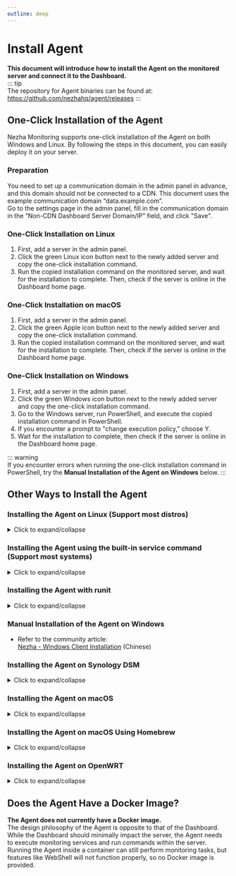 ```yaml
---
outline: deep
---
```


# Install Agent

**This document will introduce how to install the Agent on the monitored server and connect it to the Dashboard.**  
::: tip  
The repository for Agent binaries can be found at: <https://github.com/nezhahq/agent/releases>
:::

## One-Click Installation of the Agent

Nezha Monitoring supports one-click installation of the Agent on both Windows and Linux. By following the steps in this document, you can easily deploy it on your server.

### Preparation

You need to set up a communication domain in the admin panel in advance, and this domain should not be connected to a CDN. This document uses the example communication domain “data.example.com”.  
Go to the settings page in the admin panel, fill in the communication domain in the “Non-CDN Dashboard Server Domain/IP” field, and click "Save".

### One-Click Installation on Linux

1. First, add a server in the admin panel.
2. Click the green Linux icon button next to the newly added server and copy the one-click installation command.
3. Run the copied installation command on the monitored server, and wait for the installation to complete. Then, check if the server is online in the Dashboard home page.

### One-Click Installation on macOS

1. First, add a server in the admin panel.
2. Click the green Apple icon button next to the newly added server and copy the one-click installation command.
3. Run the copied installation command on the monitored server, and wait for the installation to complete. Then, check if the server is online in the Dashboard home page.

### One-Click Installation on Windows

1. First, add a server in the admin panel.
2. Click the green Windows icon button next to the newly added server and copy the one-click installation command.
3. Go to the Windows server, run PowerShell, and execute the copied installation command in PowerShell.
4. If you encounter a prompt to "change execution policy," choose Y.
5. Wait for the installation to complete, then check if the server is online in the Dashboard home page.

::: warning  
If you encounter errors when running the one-click installation command in PowerShell, try the **Manual Installation of the Agent on Windows** below.
:::

## Other Ways to Install the Agent

### Installing the Agent on Linux (Support most distros)
<details>
  <summary>Click to expand/collapse</summary>

1. First, add a server in the admin panel.
2. Run the script on the monitored server:

```bash
curl -L https://raw.githubusercontent.com/naiba/nezha/master/script/install_en.sh  -o nezha.sh && chmod +x nezha.sh && sudo ./nezha.sh
```

1. Select “Install monitoring Agent.”
2. Enter the communication domain, such as "data.example.com".
3. Enter the dashboard communication port (gRPC port), default is 5555.
4. Enter the Agent secret, which is generated when you add a server in the admin panel and can be found on the “Servers” page in the admin panel.
5. Wait for the installation to complete, then check if the server is online in the Dashboard home page.

</details>

### Installing the Agent using the built-in service command (Support most systems)
<details>
  <summary>Click to expand/collapse</summary>

First, get a copy of Nezha Agent: https://github.com/nezhahq/agent/releases

After extracting the archive, run the following command to install the service (may require root permission):

```bash
./nezha-agent service install -s server_name:port -p password
```

You can also add other arguments except the server address and password. For more details, refer to the documentation: [Customizing Agent Monitoring Items](/en_US/guide/q7.html).

Uninstall the service:

```bash
./nezha-agent service uninstall
```

Start the service:

```bash
./nezha-agent service start
```

Stop the service:

```bash
./nezha-agent service stop
```

Restart the service:

```bash
./nezha-agent service restart
```

</details>

### Installing the Agent with runit
<details>
  <summary>Click to expand/collapse</summary>

The built-in service command of Agent supports most init systems, including FreeBSD rc.d and openrc, but still missing some of them.

Here we take Void Linux's runit as an example:

1. Create directory `/etc/sv/nezha-agent`:

```bash
mkdir /etc/sv/nezha-agent
```

2. Create service file `/etc/sv/nezha-agent/run`, with following content:

```bash
#!/bin/sh
exec 2>&1
exec /opt/nezha/agent/nezha-agent -s server_name:port -p password 2>&1
```

You can add other arguments here as well.

3. Create logging service file `/etc/sv/nezha-agent/log/run`:

```bash
#!/bin/sh
exec vlogger -t nezha-agent -p daemon
```

4. Enable the service:

```bash
sudo ln -s /etc/sv/nezha-agent/ /var/service
```

Use the `sv` command to manage the service.

How to view logs:

1. Install `socklog` and enable it:

```bash
sudo xbps-install -S socklog-void
sudo ln -s /etc/sv/socklog-unix /var/service
```

2. Run `svlogtail`:

```bash
sudo svlogtail | grep nezha-agent
```

</details>

### Manual Installation of the Agent on Windows
* Refer to the community article:  
[Nezha - Windows Client Installation](https://nyko.me/2020/12/13/nezha-windows-client.html) (Chinese)

### Installing the Agent on Synology DSM
<details>
  <summary>Click to expand/collapse</summary>

* Refer to community articles:  
[Installing Nezha Monitoring Agent on Synology DSM 7.x](https://blog.mitsea.com/3929551d08bd4bb0a8baa453e2d92b0c/) (Chinese)  
[Nezha - Synology Client (Agent) Installation Tutorial](https://wl.gta5pdx.cn/archives/546/) (Chinese)

* Using Systemd *for DSM7 only*:

```sh
# Agent path
EXEC="/PATH/TO/nezha-agent"
# Log path
LOG="${EXEC}.log"
# Additional execution parameters, can be empty
ARGS=""
# Nezha server gRPC address
SERVER="HOST_OR_IP:gRPC_PORT"
# The secret key obtained in the previous step
SECRET="APP_SECRET"
# User running the service, *strongly recommended to use non-root user*
RUN_USER="nezha"

# Write to systemd service file
cat << EOF > /usr/lib/systemd/system/nezha.service
[Unit]
Description=Nezha Agent Service
After=network.target

[Service]
Type=simple
ExecStart=/bin/nohup ${EXEC} ${ARGS} -s ${SERVER} -p ${SECRET} &>> ${LOG} &
ExecStop=ps -fe |grep nezha-agent|awk '{print \$2}'|xargs kill
User=${RUN_USER}

Restart=on-abort

[Install]
WantedBy=multi-user.target
EOF

# Reload service
systemctl daemon-reload
# Start service
systemctl start nezha
# Enable service startup
systemctl enable nezha
```

‼️ Modify the corresponding information before running the above commands with the `root` account to complete the installation.

</details>

### Installing the Agent on macOS
<details>
  <summary>Click to expand/collapse</summary>

***This section is adapted from [Mitsea Blog](https://blog.mitsea.com/e796f93db38d49e4b18df234c6ee75f5) with the author's permission***  
::: warning  
If you are prompted "macOS cannot verify this app" during installation, manually allow the program to run in System Settings.  
:::

1. First, add a server in the admin panel.
2. Go to the [Release](https://github.com/nezhahq/agent/releases) page to download the Agent binary file. Choose to download the darwin amd64 or arm64 Agent according to your CPU architecture. Download the amd64 version for Intel CPU, or the arm64 version for Apple Silicon. After downloading, unzip the Agent binary file, such as unzipping it to the Downloads folder.
3. Create a file named `nezha_agent.plist` and save it with the following content:

```xml  
<?xml version="1.0" encoding="UTF-8"?>
<!DOCTYPE plist PUBLIC "-//Apple//DTD PLIST 1.0//EN" "http://www.apple.com/DTDs/PropertyList-1.0.dtd">
<plist version="1.0">
<dict>
 <key>KeepAlive</key>
 <true/>
 <key>Label</key>
 <string>nezha_agent</string>
 <key>Program</key>
 <string>Modify the path to the Agent binary file here, such as: /Users/123/Downloads/nezha-agent</string>
 <key>ProgramArguments</key>
 <array>
  <string>Modify the path to the Agent binary file here, same as above</string>
  <string>--password</string>
  <string>The communication secret, such as: 529664783eeb23cc25</string>
  <string>--server</string>
  <string>The communication URL and gRPC port, such as: data.example.com:5555</string>
 </array>
 <key>RunAtLoad</key>
 <true/>
</dict>
</plist>
```

4. Load the plist file into launchd using the following command in Terminal, **make sure to replace the file path**:

```shell  
launchctl load /Users/123/Desktop/nezha_agent.plist
```

5. Start the process:

```shell  
launchctl start nezha_agent
```

6. Check if the process is running:

```shell  
launchctl list | grep nezha_agent
```

7. Stop the process and remove it:

```shell  
launchctl stop nezha_agent
```

```shell  
launchctl remove nezha_agent
```

</details>

### Installing the Agent on macOS Using Homebrew
<details>
  <summary>Click to expand/collapse</summary>

***This section is adapted from [🐿️松鼠收集🌰](https://blog.mre.red/archives/install_nezha_monitoring_agent_service_with_homebrew) with the author's permission***

::: warning	
Please be sure to add environment variables before installing nezha-agent through Homebrew!
Homebrew creates the service-required plist file during software installation, and if you add the environment variables after installation, it will fail to start due to missing parameters.
:::

1. Add environment variables:

```shell
echo 'export HOMEBREW_NEZHA_AGENT_PASSWORD="Communication key, obtained from the service page"' >> ~/.zshrc
echo 'export HOMEBREW_NEZHA_AGENT_SERVER="Your server and port, format your.domain:5555 "' >> ~/.zshrc
source ~/.zshrc
```

2. Install Nezha Agent:

::: danger
Note that this Homebrew repository is maintained by a third party and is unrelated to Nezha Monitoring.
The Nezha project team does not endorse this repository's usability, security, etc. Please evaluate the risks yourself before using!
:::

Since it has not yet been submitted to the Homebrew Core official library, it is temporarily placed in the [third-party Homebrew repository](https://github.com/Brewforge/homebrew-chinese) maintained by the author of the blog:

```shell
brew install brewforge/chinese/nezha-agent
```

3. Start Nezha Agent service through Homebrew:

```shell
brew services start nezha-agent
```

4. Check the service status:

```shell
brew services info nezha-agent
```

5. Stop the service:

```shell
brew services stop nezha-agent
```

6. Uninstall Nezha Agent:

```shell
brew rm nezha-agent
```

7. If there is an error, first check the environment variables:

```shell
echo $HOMEBREW_NEZHA_AGENT_PASSWORD
echo $HOMEBREW_NEZHA_AGENT_SERVER
```

8. If the environment variables are configured correctly, try reinstalling:

```shell
brew services stop nezha-agent
brew reinstall nezha-agent
brew services start nezha-agent
```

9. If the issue persists, submit a issue to the [third-party Homebrew repository](https://github.com/Brewforge/homebrew-chinese).

</details>

### Installing the Agent on OpenWRT
<details>
  <summary>Click to expand/collapse</summary>

**How to solve installation difficulties and issues in one step?**

* Refer to the project:  
[NZ-OpenWrt](https://github.com/dysf888/NZ-OpenWrt)  

**How to enable autostart on older OpenWRT/LEDE?**

* Refer to the project:  
[Nezha Monitoring for OpenWRT](https://github.com/Erope/openwrt_nezha)  

**How to enable autostart on newer OpenWRT? Contributor: @艾斯德斯**

* First, download the corresponding binary from the release, unzip the zip package, and place it in `/root`.
* Run `chmod +x /root/nezha-agent` to grant execution permission, then create `/etc/init.d/nezha-service`:

```shell
#!/bin/sh /etc/rc.common

START=99
USE_PROCD=1

start_service() {
 procd_open_instance
 procd_set_param command /root/nezha-agent -s Dashboard communication domain:port -p Key -d
 procd_set_param respawn
 procd_close_instance
}

stop_service() {
  killall nezha-agent
}

restart() {
 stop
 sleep 2
 start
}
```

* Run `chmod +x /etc/init.d/nezha-service` to grant execution permission.  
* Start the service: `/etc/init.d/nezha-service enable && /etc/init.d/nezha-service start`

</details>

## Does the Agent Have a Docker Image?

**The Agent does not currently have a Docker image.**  
The design philosophy of the Agent is opposite to that of the Dashboard. While the Dashboard should minimally impact the server, the Agent needs to execute monitoring services and run commands within the server.  
Running the Agent inside a container can still perform monitoring tasks, but features like WebShell will not function properly, so no Docker image is provided.
